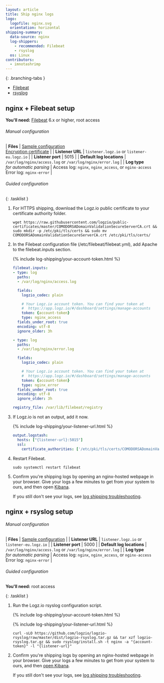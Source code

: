 ```yaml
---
layout: article
title: Ship nginx logs
logo:
  logofile: nginx.svg
  orientation: horizontal
shipping-summary:
  data-source: nginx
  log-shippers:
    - recommended: Filebeat
    - rsyslog
  os: Linux
contributors:
  - imnotashrimp
---
```


<div class="branching-container">

{: .branching-tabs }
  * [Filebeat](#filebeat-config)
  * [rsyslog](#rsyslog-config)

<div id="filebeat-config">

## nginx + Filebeat setup

**You'll need:** [Filebeat](https://www.elastic.co/guide/en/beats/filebeat/current/filebeat-installation.html) 6.x or higher, root access

###### Manual configuration

| **Files** | [Sample configuration](https://raw.githubusercontent.com/logzio/logz-docs/master/shipping-config-samples/logz-filebeat-config.yml) <br /> [Encryption certificate](https://raw.githubusercontent.com/logzio/public-certificates/master/COMODORSADomainValidationSecureServerCA.crt) |
| **Listener URL** | `listener.logz.io` or `listener-eu.logz.io` |
| **Listener port** | 5015 |
| **Default log locations** |  `/var/log/nginx/access.log` or `/var/log/nginx/error.log` |
| **Log type** <br /> _for automatic parsing_ | Access log: `nginx`, `nginx_access`, or `nginx-access` <br /> Error log: `nginx-error` |

###### Guided configuration

{: .tasklist }
1. For HTTPS shipping, download the Logz.io public certificate to your certificate authority folder.

    ```shell
    wget https://raw.githubusercontent.com/logzio/public-certificates/master/COMODORSADomainValidationSecureServerCA.crt && sudo mkdir -p /etc/pki/tls/certs && sudo mv COMODORSADomainValidationSecureServerCA.crt /etc/pki/tls/certs/
    ```

2. In the Filebeat configuration file (/etc/filebeat/filebeat.yml), add Apache to the filebeat.inputs section.

    {% include log-shipping/your-account-token.html %}

    ```yaml
    filebeat.inputs:
    - type: log
      paths:
      - /var/log/nginx/access.log

      fields:
        logzio_codec: plain

        # Your Logz.io account token. You can find your token at
        #  https://app.logz.io/#/dashboard/settings/manage-accounts
        token: {account-token}
        type: nginx_access
      fields_under_root: true
      encoding: utf-8
      ignore_older: 3h

    - type: log
      paths:
      - /var/log/nginx/error.log

      fields:
        logzio_codec: plain

        # Your Logz.io account token. You can find your token at
        #  https://app.logz.io/#/dashboard/settings/manage-accounts
        token: {account-token}
        type: nginx_error
      fields_under_root: true
      encoding: utf-8
      ignore_older: 3h

    registry_file: /var/lib/filebeat/registry
    ```

3. If Logz.io is not an output, add it now.

    {% include log-shipping/your-listener-url.html %}

    ```yaml
    output.logstash:
      hosts: ["{listener-url}:5015"]
      ssl:
        certificate_authorities: ['/etc/pki/tls/certs/COMODORSADomainValidationSecureServerCA.crt']
    ```

4. Restart Filebeat.

    ```shell
    sudo systemctl restart filebeat
    ```

5. Confirm you're shipping logs by opening an nginx-hosted webpage in your browser. Give your logs a few minutes to get from your system to ours, and then open [Kibana](https://app.logz.io/#/dashboard/kibana).

    If you still don't see your logs, see [log shipping troubleshooting]({{site.baseurl}}/user-guide/log-shipping/log-shipping-troubleshooting.html).


</div>

<div id="rsyslog-config">

## nginx + rsyslog setup

###### Manual configuration

| **Files** | [Sample configuration](https://raw.githubusercontent.com/logzio/logz-docs/master/shipping-config-samples/logz-rsyslog-config.conf) |
| **Listener URL** | `listener.logz.io` or `listener-eu.logz.io` |
| **Listener port** | 5000 |
| **Default log locations** |  `/var/log/nginx/access.log` or `/var/log/nginx/error.log` |
| **Log type** <br /> _for automatic parsing_ | Access log: `nginx`, `nginx_access`, or `nginx-access` <br /> Error log: `nginx-error` |


###### Guided configuration

**You'll need:** root access

{: .tasklist }
1. Run the Logz.io rsyslog configuration script.

    {% include log-shipping/your-account-token.html %}

    {% include log-shipping/your-listener-url.html %}

    ```shell
    curl -sLO https://github.com/logzio/logzio-rsyslog/raw/master/dist/logzio-rsyslog.tar.gz && tar xzf logzio-rsyslog.tar.gz && sudo rsyslog/install.sh -t nginx -a "{account-token}" -l "{listener-url}"
    ```

2. Confirm you're shipping logs by opening an nginx-hosted webpage in your browser. Give your logs a few minutes to get from your system to ours, and then [open Kibana](https://app.logz.io/#/dashboard/kibana).

    If you still don't see your logs, see [log shipping troubleshooting]({{site.baseurl}}/user-guide/log-shipping/log-shipping-troubleshooting.html).

</div>

</div>